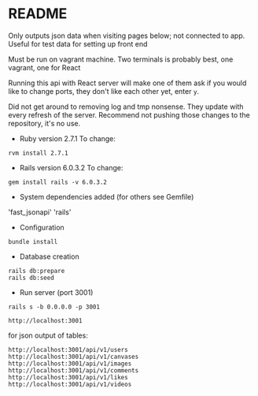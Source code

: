 # README

Only outputs json data when visiting pages below; not connected to app. Useful for test data for setting up front end

Must be run on vagrant machine. Two terminals is probably best, one vagrant, one for React

Running this api with React server will make one of them ask if you would like to change ports, they don't like each other yet, enter `y`.

Did not get around to removing log and tmp nonsense. They update with every refresh of the server. Recommend not pushing those changes to the repository, it's no use.

- Ruby version 2.7.1
  To change:

```
rvm install 2.7.1
```

- Rails version 6.0.3.2
  To change:

```
gem install rails -v 6.0.3.2
```

- System dependencies added
  (for others see Gemfile)

'fast_jsonapi'
'rails'

- Configuration

```
bundle install
```

- Database creation

```
rails db:prepare
rails db:seed
```

- Run server (port 3001)

```
rails s -b 0.0.0.0 -p 3001
```

```
http://localhost:3001
```

for json output of tables:

```
http://localhost:3001/api/v1/users
http://localhost:3001/api/v1/canvases
http://localhost:3001/api/v1/images
http://localhost:3001/api/v1/comments
http://localhost:3001/api/v1/likes
http://localhost:3001/api/v1/videos
```
